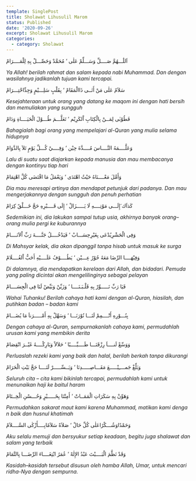 ```yaml
---
template: SinglePost
title: Sholawat Lihusulil Marom
status: Published
date: '2020-09-26'
excerpt: Sholawat Lihusulil Marom
categories:
  - category: Sholawat
---
```

اَللَٰـــهُمَّ صَــــلِّ وَسَـــلِّمْ عَلٰى ‘ مُحَمَّدْ وَحَصِّـــلْ بِهِ لِلْمَــــرَامْ  

_Ya Allah! berilah rahmat dan salam kepada nabi Muhammad. Dan dengan wasilahnya jadikanlah tujuan kami tercapai._   

سَلاَمٌ عَلٰى مَنْ أَتٰــى ذَاالْمَقَامْ ‘ بِقَلْبٍ سَلِـــيْمٍ وَجِدِّاحْتِـــرَامْ  

_Kesejahteraan untuk orang yang datang ke maqom ini dengan hati bersih dan memuliakan yang sungguh_  

فَطُوْبٰى لِمَــنْ بِالْكِتَابِ اْلكَرِيْم ‘ تَعَلَّـــمَ طُـــوْلَ الْحَيَــــاةِ وَدَامْ  

_Bahagialah bagi orang yang mempelajari al-Quran yang mulia selama hidupnya_   

وَعَلَّــــمَهُ النَّــــاسَ مُــــدَّةَ حِيْن ‘ وَفِــــيْ كُـــلِّ يَوْمٍ تَلاَ بِالدَّوَامْ  

_Lalu di suatu saat diajarkan kepada manusia dan mau membacanya dengan kontinyu tiap hari_   

وَأَمَّلَ مَعْــــنَاهُ حَيْثُ اهْتَدَى ‘ وَيَعْمَلُ مَا اقْتَضَى كُلَّ اهْتِمَامْ  

_Dia mau meresapi artinya dan mendapat petunjuk dari padanya. Dan mau mengerjakannya dengan sungguh dan penuh perhatian_  

كَذاَك َإِلَـــى مَوْتِــــهِ لَا يَـــــزَالْ ‘ إِلَى قَــــبْرِهِ حَجَّ خَـــلْقٌ كِرَامْ  

_Sedemikian ini, dia lakukan sampai tutup usia, akhirnya banyak orang–orang mulia pergi ke kuburannya_  

وَفِى الْحَشْرِيُدْعَى بِغَيْرِحِسَـــابْ ‘ فَيَدْخُــــلُ جَنَّــــةَ رَبِّ اْلاَنَــــامْ  

_Di Mahsyar kelak, dia  akan dipanggil tanpa hisab untuk masuk ke surga_  

وَفِيْهَــــا الرِّضَا مَعَهُ حُوْرٌ عِـــيْن ‘ يَطُــــوْفُ عَلَــــيْهِ أَحَبُّ اْلغُــــلَامْ  

_Di dalamnya, dia mendapatkan kerelaan dari Allah, dan bidadari. Pemuda  yang paling dicintai akan mengelilinginya sebagai pelayan_  

فَيَا رَبِّ نَـــــوِّرْ بِهِ قَلْـبَـنَــــا ‘ وَزَيِّنْ وَبَيِّضْ لَنَا فِى الْجِسَــــامْ  

_Wahai Tuhanku! Berilah cahaya hati kami dengan al-Quran, hiasilah, dan putihkan badan – badan kami_  

بِنُـــوْرِهِ أَتْــــمِمْ لَنَـــا نُوْرَنَـــا ‘ وَسَهِّلْ بِهِ أَمْـــــرَناَ مَا يُضَـــامْ  

_Dengan cahaya al-Quran, sempurnakanlah cahaya kami, permudahlah urusan kami yang membikin derita_  

وَوَسِّعْ لَنــــاَ رِزْقَنَـــا طَــــيِّــــبًا ‘ حَلاَلاً وَبَارِكْــــهُ غَيْــرَ انْقِصَامْ  

_Perluaslah rezeki kami yang baik dan halal, berilah berkah tanpa dikurangi_  

وَبَلِّغْ جَمــــِيْـــــعَ مَقَـــاصِـــــدِنَا ‘ وَيَــسِّـــــرْ لَنَــــا حَجَّ بَيْتِ الْحَرَامْ  

_Seluruh cita – cita kami bikinlah tercapai, permudahlah kami untuk menunaikan haji ke baitul haram_  

وَهَوِّنْ بِهِ سَكَرَاتِ الْمَمَــاتْ ‘ أَمِتْنَا بِخَـــــيْرٍ وَحُـــسْنِ الْخِــتَامْ  

_Permudahkan sakarat maut kami karena Muhammad, matikan kami  denga n baik dan husnul khatimah_  

وَحَمْدًاوَشُـــكْرًاعَلٰى كُلِّ حَالْ ‘ صَلاَةً سَلاَمًابِــــأَزْكٰى السَّــــلاَمْ  

_Aku selalu memuji dan bersyukur setiap keadaan, begitu juga shalawat dan salam yang terbaik_  

وَقَدْ نَظَّمَ الْبَــــيْتَ عَبْدُ الإِلٰهْ ‘ عُمَرُ ابْتِغَــــاءَ الرِّضَـــا بِالتَّمَامْ  

_Kasidah–kasidah tersebut disusun oleh hamba Allah, Umar, untuk mencari ridha-Nya dengan sempurna._
